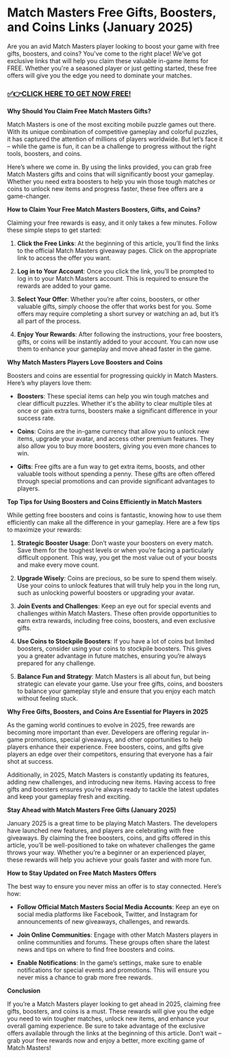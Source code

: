 # Match Masters Free Gifts, Boosters, and Coins Links (January 2025)

Are you an avid Match Masters player looking to boost your game with free gifts, boosters, and coins? You've come to the right place! We’ve got exclusive links that will help you claim these valuable in-game items for FREE. Whether you're a seasoned player or just getting started, these free offers will give you the edge you need to dominate your matches.

### [✅👉CLICK HERE TO GET NOW FREE!](https://freeforyou.xyz/match/masters/coins/)

**Why Should You Claim Free Match Masters Gifts?**

Match Masters is one of the most exciting mobile puzzle games out there. With its unique combination of competitive gameplay and colorful puzzles, it has captured the attention of millions of players worldwide. But let’s face it – while the game is fun, it can be a challenge to progress without the right tools, boosters, and coins.

Here’s where we come in. By using the links provided, you can grab free Match Masters gifts and coins that will significantly boost your gameplay. Whether you need extra boosters to help you win those tough matches or coins to unlock new items and progress faster, these free offers are a game-changer.

**How to Claim Your Free Match Masters Boosters, Gifts, and Coins?**

Claiming your free rewards is easy, and it only takes a few minutes. Follow these simple steps to get started:

1. **Click the Free Links**: At the beginning of this article, you’ll find the links to the official Match Masters giveaway pages. Click on the appropriate link to access the offer you want.
   
2. **Log in to Your Account**: Once you click the link, you’ll be prompted to log in to your Match Masters account. This is required to ensure the rewards are added to your game.

3. **Select Your Offer**: Whether you’re after coins, boosters, or other valuable gifts, simply choose the offer that works best for you. Some offers may require completing a short survey or watching an ad, but it’s all part of the process.

4. **Enjoy Your Rewards**: After following the instructions, your free boosters, gifts, or coins will be instantly added to your account. You can now use them to enhance your gameplay and move ahead faster in the game.

**Why Match Masters Players Love Boosters and Coins**

Boosters and coins are essential for progressing quickly in Match Masters. Here’s why players love them:

- **Boosters**: These special items can help you win tough matches and clear difficult puzzles. Whether it's the ability to clear multiple tiles at once or gain extra turns, boosters make a significant difference in your success rate.
  
- **Coins**: Coins are the in-game currency that allow you to unlock new items, upgrade your avatar, and access other premium features. They also allow you to buy more boosters, giving you even more chances to win.

- **Gifts**: Free gifts are a fun way to get extra items, boosts, and other valuable tools without spending a penny. These gifts are often offered through special promotions and can provide significant advantages to players.

**Top Tips for Using Boosters and Coins Efficiently in Match Masters**

While getting free boosters and coins is fantastic, knowing how to use them efficiently can make all the difference in your gameplay. Here are a few tips to maximize your rewards:

1. **Strategic Booster Usage**: Don’t waste your boosters on every match. Save them for the toughest levels or when you’re facing a particularly difficult opponent. This way, you get the most value out of your boosts and make every move count.

2. **Upgrade Wisely**: Coins are precious, so be sure to spend them wisely. Use your coins to unlock features that will truly help you in the long run, such as unlocking powerful boosters or upgrading your avatar.

3. **Join Events and Challenges**: Keep an eye out for special events and challenges within Match Masters. These often provide opportunities to earn extra rewards, including free coins, boosters, and even exclusive gifts.

4. **Use Coins to Stockpile Boosters**: If you have a lot of coins but limited boosters, consider using your coins to stockpile boosters. This gives you a greater advantage in future matches, ensuring you’re always prepared for any challenge.

5. **Balance Fun and Strategy**: Match Masters is all about fun, but being strategic can elevate your game. Use your free gifts, coins, and boosters to balance your gameplay style and ensure that you enjoy each match without feeling stuck.

**Why Free Gifts, Boosters, and Coins Are Essential for Players in 2025**

As the gaming world continues to evolve in 2025, free rewards are becoming more important than ever. Developers are offering regular in-game promotions, special giveaways, and other opportunities to help players enhance their experience. Free boosters, coins, and gifts give players an edge over their competitors, ensuring that everyone has a fair shot at success.

Additionally, in 2025, Match Masters is constantly updating its features, adding new challenges, and introducing new items. Having access to free gifts and boosters ensures you’re always ready to tackle the latest updates and keep your gameplay fresh and exciting.

**Stay Ahead with Match Masters Free Gifts (January 2025)**

January 2025 is a great time to be playing Match Masters. The developers have launched new features, and players are celebrating with free giveaways. By claiming the free boosters, coins, and gifts offered in this article, you’ll be well-positioned to take on whatever challenges the game throws your way. Whether you’re a beginner or an experienced player, these rewards will help you achieve your goals faster and with more fun.

**How to Stay Updated on Free Match Masters Offers**

The best way to ensure you never miss an offer is to stay connected. Here’s how:

- **Follow Official Match Masters Social Media Accounts**: Keep an eye on social media platforms like Facebook, Twitter, and Instagram for announcements of new giveaways, challenges, and rewards.

- **Join Online Communities**: Engage with other Match Masters players in online communities and forums. These groups often share the latest news and tips on where to find free boosters and coins.

- **Enable Notifications**: In the game’s settings, make sure to enable notifications for special events and promotions. This will ensure you never miss a chance to grab more free rewards.

**Conclusion**

If you’re a Match Masters player looking to get ahead in 2025, claiming free gifts, boosters, and coins is a must. These rewards will give you the edge you need to win tougher matches, unlock new items, and enhance your overall gaming experience. Be sure to take advantage of the exclusive offers available through the links at the beginning of this article. Don’t wait – grab your free rewards now and enjoy a better, more exciting game of Match Masters!
